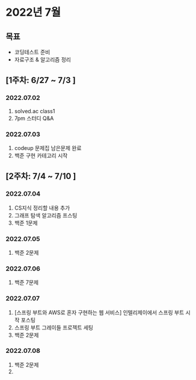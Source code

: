 # 2022년 7월
## 목표
- 코딩테스트 준비
- 자료구조 & 알고리즘 정리

## [1주차: 6/27 ~ 7/3 ]
### 2022.07.02
1. solved.ac class1
2. 7pm 스터디 Q&A
### 2022.07.03
1. codeup 문제집 남은문제 완료
2. 백준 구현 카테고리 시작

## [2주차: 7/4 ~ 7/10 ]
### 2022.07.04
1. CS지식 정리할 내용 추가
2. 그래프 탐색 알고리즘 프스팅
3. 백준 1문제
### 2022.07.05
1. 백준 2문제
### 2022.07.06
1. 백준 7문제
### 2022.07.07
1. [스프링 부트와 AWS로 혼자 구현하는 웹 서비스] 인텔리제이에서 스프링 부트 시작 포스팅
2. 스프링 부트 그레이들 프로젝트 세팅
3. 백준 2문제
### 2022.07.08
1. 백준 2문제
2. 
